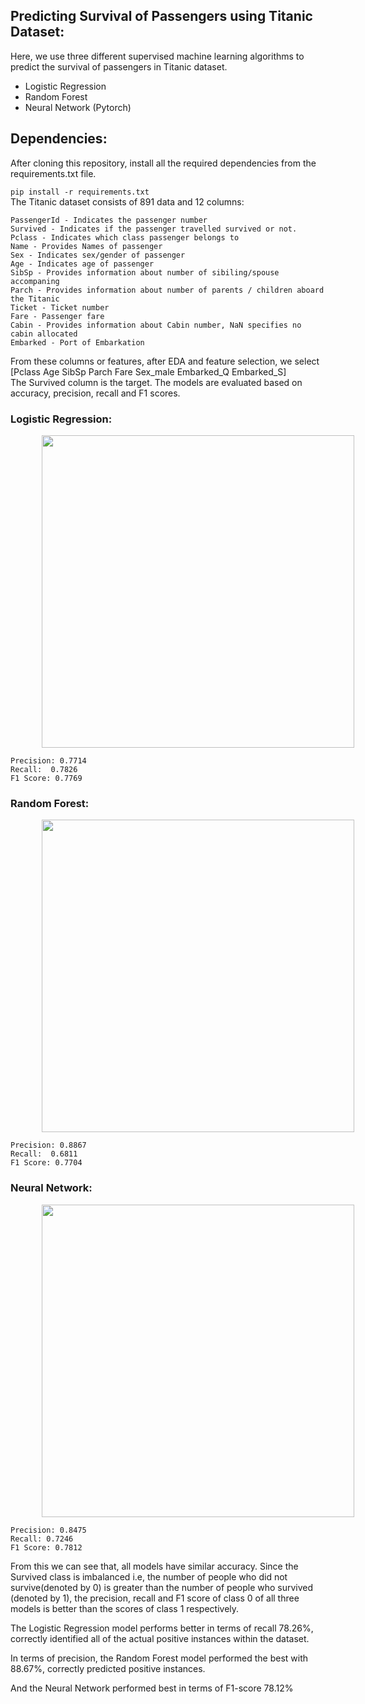 ## Predicting Survival of Passengers using Titanic Dataset:  

Here, we use three different supervised machine learning algorithms to predict the survival of passengers in Titanic dataset.  

-  Logistic Regression 
- Random Forest 
- Neural Network (Pytorch)

## Dependencies:  
After cloning this repository, install all the required dependencies from the requirements.txt file.

```pip install -r requirements.txt```   
The Titanic dataset consists of 891 data and 12 columns:  

    PassengerId - Indicates the passenger number
    Survived - Indicates if the passenger travelled survived or not.
    Pclass - Indicates which class passenger belongs to
    Name - Provides Names of passenger
    Sex - Indicates sex/gender of passenger
    Age - Indicates age of passenger
    SibSp - Provides information about number of sibiling/spouse accompaning
    Parch - Provides information about number of parents / children aboard the Titanic
    Ticket - Ticket number
    Fare - Passenger fare
    Cabin - Provides information about Cabin number, NaN specifies no cabin allocated
    Embarked - Port of Embarkation 


From these columns or features, after EDA and feature selection, we select [Pclass	Age	SibSp	Parch	Fare	Sex_male	Embarked_Q	Embarked_S]  
The Survived column is the target. 
The models are evaluated based on accuracy, precision, recall and F1 scores.  

### Logistic Regression:   
<img src="metrics/metrics_logistic_regression.png" width="500" style="vertical-align:middle;margin:0px 50px">  
<p>  </p>   
   
    Precision: 0.7714 
    Recall:  0.7826
    F1 Score: 0.7769

### Random Forest:   
<img src="metrics/metrics_random_forest.png" width="500" style="vertical-align:middle;margin:0px 50px">  
<p>  </p>   
   
    Precision: 0.8867 
    Recall:  0.6811
    F1 Score: 0.7704

### Neural Network:   
<img src="metrics/metrics_NN.png" width="500" style="vertical-align:middle;margin:0px 50px">  
<p>  </p>
   
    Precision: 0.8475 
    Recall: 0.7246
    F1 Score: 0.7812 


From this we can see that, all models have similar accuracy. Since the Survived class is imbalanced i.e, the number of people who did not survive(denoted by 0) is greater than the number of people who survived (denoted by 1), the precision, recall and F1 score of class 0 of all three models is better than the scores of class 1 respectively.   

The Logistic Regression model performs better in terms of recall 78.26%,  correctly identified all of the actual positive instances within the dataset. 

 In terms of precision, the Random Forest model performed the best with 88.67%, correctly predicted positive instances. 

And the Neural Network performed best in terms of F1-score 78.12% 